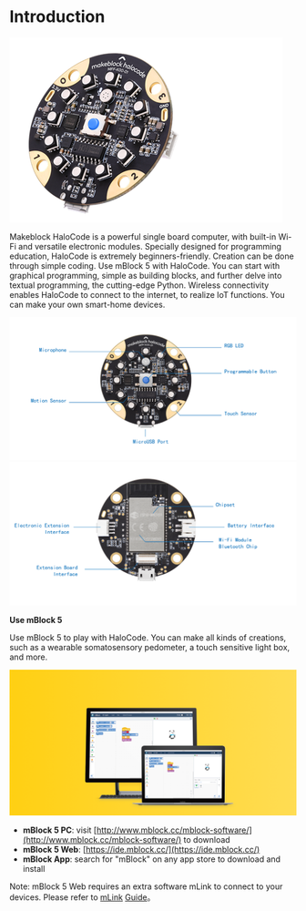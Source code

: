 # Introduction

![](<../.gitbook/assets/0 (16).png>)

Makeblock HaloCode is a powerful single board computer, with built-in Wi-Fi and versatile electronic modules. Specially designed for programming education, HaloCode is extremely beginners-friendly. Creation can be done through simple coding. Use mBlock 5 with HaloCode. You can start with graphical programming, simple as building blocks, and further delve into textual programming, the cutting-edge Python. Wireless connectivity enables HaloCode to connect to the internet, to realize IoT functions. You can make your own smart-home devices.

![](<../.gitbook/assets/1 (4).png>) ![](<../.gitbook/assets/2 (2).png>)

**Use mBlock 5**

Use mBlock 5 to play with HaloCode. You can make all kinds of creations, such as a wearable somatosensory pedometer, a touch sensitive light box, and more.

![](<../.gitbook/assets/3 (3).png>)

* **mBlock 5 PC**: visit [http://www.mblock.cc/mblock-software/](http://www.mblock.cc/mblock-software/) to download
* **mBlock 5 Web**: [https://ide.mblock.cc/](https://ide.mblock.cc/)
* **mBlock App**: search for "mBlock" on any app store to download and install

Note: mBlock 5 Web requires an extra software mLink to connect to your devices. Please refer to [mLink](http://www.mblock.cc/doc/en/part-one-basics/mlink-quick-start-guide.html%22%20/t%20%22\_blank) [Guide](http://www.mblock.cc/doc/en/part-one-basics/mlink-quick-start-guide.html%22%20/t%20%22\_blank)。
